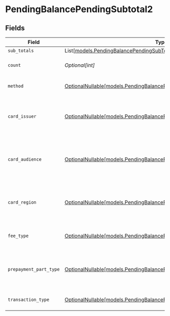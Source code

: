 # PendingBalancePendingSubtotal2


## Fields

| Field                                                                                                                                      | Type                                                                                                                                       | Required                                                                                                                                   | Description                                                                                                                                | Example                                                                                                                                    |
| ------------------------------------------------------------------------------------------------------------------------------------------ | ------------------------------------------------------------------------------------------------------------------------------------------ | ------------------------------------------------------------------------------------------------------------------------------------------ | ------------------------------------------------------------------------------------------------------------------------------------------ | ------------------------------------------------------------------------------------------------------------------------------------------ |
| `sub_totals`                                                                                                                               | List[[models.PendingBalancePendingSubTotal1](../models/pendingbalancependingsubtotal1.md)]                                                 | :heavy_minus_sign:                                                                                                                         | N/A                                                                                                                                        |                                                                                                                                            |
| `count`                                                                                                                                    | *Optional[int]*                                                                                                                            | :heavy_minus_sign:                                                                                                                         | Number of transactions of this type                                                                                                        | 50                                                                                                                                         |
| `method`                                                                                                                                   | [OptionalNullable[models.PendingBalancePendingSubtotalMethod2]](../models/pendingbalancependingsubtotalmethod2.md)                         | :heavy_minus_sign:                                                                                                                         | Payment type of the transactions                                                                                                           | creditcard                                                                                                                                 |
| `card_issuer`                                                                                                                              | [OptionalNullable[models.PendingBalancePendingSubtotalCardIssuer2]](../models/pendingbalancependingsubtotalcardissuer2.md)                 | :heavy_minus_sign:                                                                                                                         | In case of payments transactions with card, the card issuer will be available                                                              | amex                                                                                                                                       |
| `card_audience`                                                                                                                            | [OptionalNullable[models.PendingBalancePendingSubtotalCardAudience2]](../models/pendingbalancependingsubtotalcardaudience2.md)             | :heavy_minus_sign:                                                                                                                         | In case of payments trnsactions with card, the card audience will be available.                                                            | other                                                                                                                                      |
| `card_region`                                                                                                                              | [OptionalNullable[models.PendingBalancePendingSubtotalCardRegion2]](../models/pendingbalancependingsubtotalcardregion2.md)                 | :heavy_minus_sign:                                                                                                                         | In case of payments transactions with card, the card region will be available.                                                             | domestic                                                                                                                                   |
| `fee_type`                                                                                                                                 | [OptionalNullable[models.PendingBalancePendingSubtotalFeeType2]](../models/pendingbalancependingsubtotalfeetype2.md)                       | :heavy_minus_sign:                                                                                                                         | Present when the transaction represents a fee.                                                                                             | payment-fee                                                                                                                                |
| `prepayment_part_type`                                                                                                                     | [OptionalNullable[models.PendingBalancePendingSubtotalPrepaymentPartType2]](../models/pendingbalancependingsubtotalprepaymentparttype2.md) | :heavy_minus_sign:                                                                                                                         | Prepayment part: fee itself, reimbursement, discount, VAT or rounding compensation.                                                        | fee                                                                                                                                        |
| `transaction_type`                                                                                                                         | [OptionalNullable[models.PendingBalancePendingSubtotalTransactionType2]](../models/pendingbalancependingsubtotaltransactiontype2.md)       | :heavy_minus_sign:                                                                                                                         | Represents the transaction type                                                                                                            | payment                                                                                                                                    |